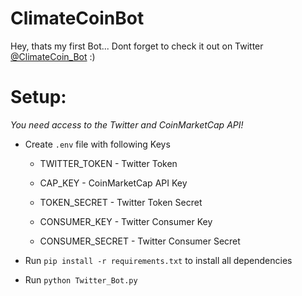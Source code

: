 # ClimateCoinBot

Hey, thats my first Bot...
Dont forget to check it out on Twitter [@ClimateCoin_Bot](https://twitter.com/ClimateCoin_Bot) :)

  

# Setup:
_You need access to the Twitter and CoinMarketCap API!_

+ Create `.env` file with following Keys

	+ TWITTER_TOKEN - Twitter Token

	+ CAP_KEY - CoinMarketCap API Key

	+ TOKEN_SECRET - Twitter Token Secret

	+ CONSUMER_KEY - Twitter Consumer Key

	+ CONSUMER_SECRET - Twitter Consumer Secret

+ Run `pip install -r requirements.txt` to install all dependencies

+ Run `python Twitter_Bot.py`